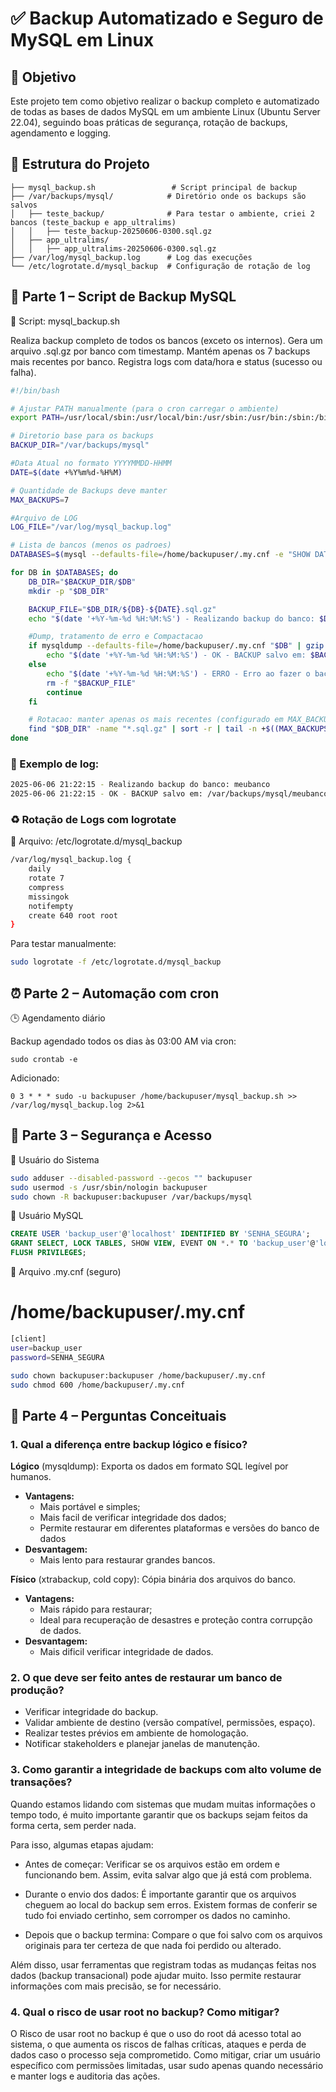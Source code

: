 # ✅ Backup Automatizado e Seguro de MySQL em Linux

## 🎯 Objetivo
Este projeto tem como objetivo realizar o backup completo e automatizado de todas as bases de dados MySQL em um ambiente Linux (Ubuntu Server 22.04), seguindo boas práticas de segurança, rotação de backups, agendamento e logging.

## 📁 Estrutura do Projeto
```shell
├── mysql_backup.sh                 # Script principal de backup
├── /var/backups/mysql/            # Diretório onde os backups são salvos
│   ├── teste_backup/              # Para testar o ambiente, criei 2 bancos (teste_backup e app_ultralims)
│   │   ├── teste_backup-20250606-0300.sql.gz
│   ├── app_ultralims/
│   │   ├── app_ultralims-20250606-0300.sql.gz
├── /var/log/mysql_backup.log      # Log das execuções
└── /etc/logrotate.d/mysql_backup  # Configuração de rotação de log
```

## 🧲 Parte 1 – Script de Backup MySQL

🔧 Script: mysql_backup.sh

Realiza backup completo de todos os bancos (exceto os internos).
Gera um arquivo .sql.gz por banco com timestamp.
Mantém apenas os 7 backups mais recentes por banco.
Registra logs com data/hora e status (sucesso ou falha).

```bash
#!/bin/bash

# Ajustar PATH manualmente (para o cron carregar o ambiente)
export PATH=/usr/local/sbin:/usr/local/bin:/usr/sbin:/usr/bin:/sbin:/bin

# Diretorio base para os backups
BACKUP_DIR="/var/backups/mysql"

#Data Atual no formato YYYYMMDD-HHMM
DATE=$(date +%Y%m%d-%H%M)

# Quantidade de Backups deve manter
MAX_BACKUPS=7

#Arquivo de LOG
LOG_FILE="/var/log/mysql_backup.log"

# Lista de bancos (menos os padroes)
DATABASES=$(mysql --defaults-file=/home/backupuser/.my.cnf -e "SHOW DATABASES;" | grep -Ev "(Database|information_schema|performance_schema|mysql|sys)")

for DB in $DATABASES; do
    DB_DIR="$BACKUP_DIR/$DB"
    mkdir -p "$DB_DIR"

    BACKUP_FILE="$DB_DIR/${DB}-${DATE}.sql.gz"
    echo "$(date '+%Y-%m-%d %H:%M:%S') - Realizando backup do banco: $DB"

    #Dump, tratamento de erro e Compactacao
    if mysqldump --defaults-file=/home/backupuser/.my.cnf "$DB" | gzip > "$BACKUP_FILE"; then
        echo "$(date '+%Y-%m-%d %H:%M:%S') - OK - BACKUP salvo em: $BACKUP_FILE" >> "$LOG_FILE"
    else
        echo "$(date '+%Y-%m-%d %H:%M:%S') - ERRO - Erro ao fazer o backup do banco: $DB" >> "$LOG_FILE"
        rm -f "$BACKUP_FILE"
        continue
    fi

    # Rotacao: manter apenas os mais recentes (configurado em MAX_BACKUPS)
    find "$DB_DIR" -name "*.sql.gz" | sort -r | tail -n +$((MAX_BACKUPS + 1)) | xargs -r rm -f
done
```

### 📜 Exemplo de log:
```bash
2025-06-06 21:22:15 - Realizando backup do banco: meubanco
2025-06-06 21:22:15 - OK - BACKUP salvo em: /var/backups/mysql/meubanco/meubanco-20250606-0300.sql.gz
```

### ♻️ Rotação de Logs com logrotate

📄 Arquivo: /etc/logrotate.d/mysql_backup

```bash
/var/log/mysql_backup.log {
    daily
    rotate 7
    compress
    missingok
    notifempty
    create 640 root root
}

```
Para testar manualmente:
```bash
sudo logrotate -f /etc/logrotate.d/mysql_backup
```
## ⏰ Parte 2 – Automação com cron

🕒 Agendamento diário

Backup agendado todos os dias às 03:00 AM via cron:
```
sudo crontab -e
```

Adicionado:
```
0 3 * * * sudo -u backupuser /home/backupuser/mysql_backup.sh >> /var/log/mysql_backup.log 2>&1
```

## 🔐 Parte 3 – Segurança e Acesso

👤 Usuário do Sistema
```bash
sudo adduser --disabled-password --gecos "" backupuser
sudo usermod -s /usr/sbin/nologin backupuser
sudo chown -R backupuser:backupuser /var/backups/mysql
```
👤 Usuário MySQL
```sql
CREATE USER 'backup_user'@'localhost' IDENTIFIED BY 'SENHA_SEGURA';
GRANT SELECT, LOCK TABLES, SHOW VIEW, EVENT ON *.* TO 'backup_user'@'localhost';
FLUSH PRIVILEGES;
```

🔐 Arquivo .my.cnf (seguro)

# /home/backupuser/.my.cnf
```bash
[client]
user=backup_user
password=SENHA_SEGURA
```

```bash
sudo chown backupuser:backupuser /home/backupuser/.my.cnf
sudo chmod 600 /home/backupuser/.my.cnf
```


## 🧐 Parte 4 – Perguntas Conceituais

### 1. Qual a diferença entre backup lógico e físico?

**Lógico** (mysqldump): Exporta os dados em formato SQL legível por humanos. 

* **Vantagens:**
  * Mais portável e simples;
  * Mais facil de verificar integridade dos dados;
  * Permite restaurar em diferentes plataformas e versões do banco de dados
* **Desvantagem:**
  * Mais lento para restaurar grandes bancos.

**Físico** (xtrabackup, cold copy): Cópia binária dos arquivos do banco. 

* **Vantagens:**
  * Mais rápido para restaurar;
  * Ideal para recuperação de desastres e proteção contra corrupção de dados.
* **Desvantagem:**
  * Mais dificil verificar integridade de dados.

### 2. O que deve ser feito antes de restaurar um banco de produção?

* Verificar integridade do backup.
* Validar ambiente de destino (versão compatível, permissões, espaço).
* Realizar testes prévios em ambiente de homologação.
* Notificar stakeholders e planejar janelas de manutenção.

### 3. Como garantir a integridade de backups com alto volume de transações?

Quando estamos lidando com sistemas que mudam muitas informações o tempo todo, é muito importante garantir que os backups sejam feitos da forma certa, sem perder nada.

Para isso, algumas etapas ajudam:

* Antes de começar: Verificar se os arquivos estão em ordem e funcionando bem. Assim, evita salvar algo que já está com problema.

* Durante o envio dos dados: É importante garantir que os arquivos cheguem ao local do backup sem erros. Existem formas de conferir se tudo foi enviado certinho, sem corromper os dados no caminho.

* Depois que o backup termina: Compare o que foi salvo com os arquivos originais para ter certeza de que nada foi perdido ou alterado.

Além disso, usar ferramentas que registram todas as mudanças feitas nos dados (backup transacional) pode ajudar muito. Isso permite restaurar informações com mais precisão, se for necessário.

### 4. Qual o risco de usar root no backup? Como mitigar?

O Risco de usar root no backup é que o uso do root dá acesso total ao sistema, o que aumenta os riscos de falhas críticas, ataques e perda de dados caso o processo seja comprometido.
Como mitigar, criar um usuário específico com permissões limitadas, usar sudo apenas quando necessário e manter logs e auditoria das ações.

